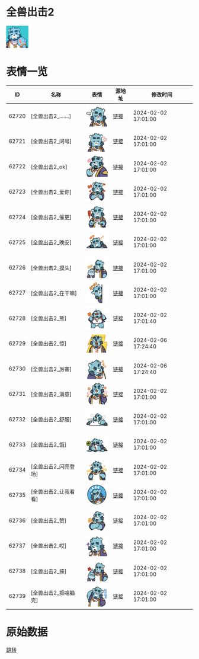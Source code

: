 # 全兽出击2

<img src="./cover.png" height="60" alt="cover" />

# 表情一览

|ID|名称|表情|源地址|修改时间|
|----|----|----|----|----|
|62720|[全兽出击2_.......]|<img src="./pic/062720_%5B全兽出击2_.......%5D.png" height="60" alt="......."/>|[链接](https://i0.hdslb.com/bfs/garb/c79f2a6f304699eca87fd25019d4fc1d5093d284.png)|2024-02-02 17:01:00|
|62721|[全兽出击2_问号]|<img src="./pic/062721_%5B全兽出击2_问号%5D.png" height="60" alt="问号"/>|[链接](https://i0.hdslb.com/bfs/garb/b46fb176288760f8b70103ad8e12dc6230a0184e.png)|2024-02-02 17:01:00|
|62722|[全兽出击2_ok]|<img src="./pic/062722_%5B全兽出击2_ok%5D.png" height="60" alt="ok"/>|[链接](https://i0.hdslb.com/bfs/garb/edb8cd10afe1bf36383ccf4f385c5181864e08aa.png)|2024-02-02 17:01:00|
|62723|[全兽出击2_爱你]|<img src="./pic/062723_%5B全兽出击2_爱你%5D.png" height="60" alt="爱你"/>|[链接](https://i0.hdslb.com/bfs/garb/67028444e2a31800bd9d78ec7a9e10dca524fca4.png)|2024-02-02 17:01:00|
|62724|[全兽出击2_催更]|<img src="./pic/062724_%5B全兽出击2_催更%5D.png" height="60" alt="催更"/>|[链接](https://i0.hdslb.com/bfs/garb/ee74faf800217f0b019a5d95baa1b5159920c169.png)|2024-02-02 17:01:00|
|62725|[全兽出击2_晚安]|<img src="./pic/062725_%5B全兽出击2_晚安%5D.png" height="60" alt="晚安"/>|[链接](https://i0.hdslb.com/bfs/garb/17fe85f60ed2195b0b2875d18ab2ddac2360da4b.png)|2024-02-02 17:01:00|
|62726|[全兽出击2_摸头]|<img src="./pic/062726_%5B全兽出击2_摸头%5D.png" height="60" alt="摸头"/>|[链接](https://i0.hdslb.com/bfs/garb/111ae8dbd2f2372d1f039da3cad1ad8fac2954eb.png)|2024-02-02 17:01:00|
|62727|[全兽出击2_在干嘛]|<img src="./pic/062727_%5B全兽出击2_在干嘛%5D.png" height="60" alt="在干嘛"/>|[链接](https://i0.hdslb.com/bfs/garb/bc5112ca153cd74ff4cb701d8921fb60c0493e37.png)|2024-02-02 17:01:00|
|62728|[全兽出击2_熊]|<img src="./pic/062728_%5B全兽出击2_熊%5D.png" height="60" alt="熊"/>|[链接](https://i0.hdslb.com/bfs/garb/cc02170c7249dc3595c23d71532da6867a29a431.png)|2024-02-02 17:01:40|
|62729|[全兽出击2_惊]|<img src="./pic/062729_%5B全兽出击2_惊%5D.png" height="60" alt="惊"/>|[链接](https://i0.hdslb.com/bfs/garb/67ed73f009ca723071dcc9ef39fd3f34e2f8252c.png)|2024-02-06 17:24:40|
|62730|[全兽出击2_厉害]|<img src="./pic/062730_%5B全兽出击2_厉害%5D.png" height="60" alt="厉害"/>|[链接](https://i0.hdslb.com/bfs/garb/fe524dd32529cc406f6f9049c95c59b9e1756404.png)|2024-02-06 17:24:40|
|62731|[全兽出击2_满意]|<img src="./pic/062731_%5B全兽出击2_满意%5D.png" height="60" alt="满意"/>|[链接](https://i0.hdslb.com/bfs/garb/1c1585d91e52fddd1c6f839a07cf6087e914c8e4.png)|2024-02-02 17:01:00|
|62732|[全兽出击2_舒服]|<img src="./pic/062732_%5B全兽出击2_舒服%5D.png" height="60" alt="舒服"/>|[链接](https://i0.hdslb.com/bfs/garb/318d04aa51b397415d8a49d16e26f95a02d91434.png)|2024-02-02 17:01:00|
|62733|[全兽出击2_饿]|<img src="./pic/062733_%5B全兽出击2_饿%5D.png" height="60" alt="饿"/>|[链接](https://i0.hdslb.com/bfs/garb/947436fe1bade5a995deaebdc62ca42b2c5dcf81.png)|2024-02-02 17:01:00|
|62734|[全兽出击2_闪亮登场]|<img src="./pic/062734_%5B全兽出击2_闪亮登场%5D.png" height="60" alt="闪亮登场"/>|[链接](https://i0.hdslb.com/bfs/garb/9306f27d9a48083e99fe6de2ef380764fa94df33.png)|2024-02-02 17:01:00|
|62735|[全兽出击2_让我看看]|<img src="./pic/062735_%5B全兽出击2_让我看看%5D.png" height="60" alt="让我看看"/>|[链接](https://i0.hdslb.com/bfs/garb/78147b5ae3ed65bc40cfc491ac2d1d10ecd3e392.png)|2024-02-02 17:01:00|
|62736|[全兽出击2_赞]|<img src="./pic/062736_%5B全兽出击2_赞%5D.png" height="60" alt="赞"/>|[链接](https://i0.hdslb.com/bfs/garb/7ab9fbc129f5a43d8cf7e169da6598538b840fbc.png)|2024-02-02 17:01:00|
|62737|[全兽出击2_哎]|<img src="./pic/062737_%5B全兽出击2_哎%5D.png" height="60" alt="哎"/>|[链接](https://i0.hdslb.com/bfs/garb/a2a5544e7ced85fe8705eafd2fca84cf891ca08f.png)|2024-02-02 17:01:00|
|62738|[全兽出击2_揍]|<img src="./pic/062738_%5B全兽出击2_揍%5D.png" height="60" alt="揍"/>|[链接](https://i0.hdslb.com/bfs/garb/5a847a4e8bbc60d5fcf010ce1ce57d63123724d0.png)|2024-02-02 17:01:00|
|62739|[全兽出击2_抠哈脑壳]|<img src="./pic/062739_%5B全兽出击2_抠哈脑壳%5D.png" height="60" alt="抠哈脑壳"/>|[链接](https://i0.hdslb.com/bfs/garb/7cb0593016acb1dbcf101a143657c28570c94fdd.png)|2024-02-02 17:01:00|

# 原始数据

[跳转](./raw.json)

